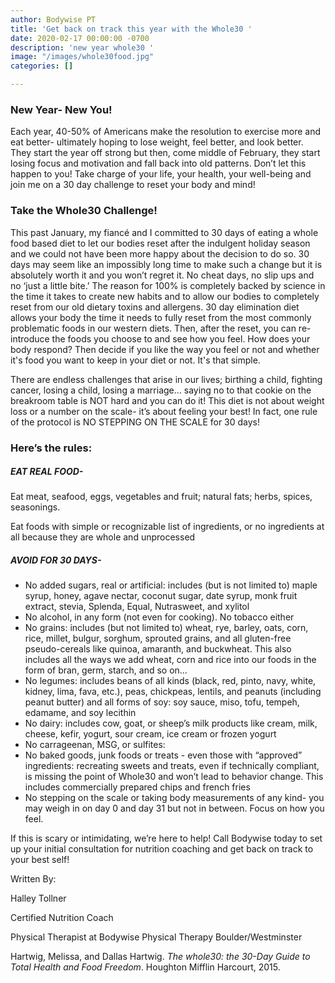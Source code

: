 ```yaml
---
author: Bodywise PT
title: 'Get back on track this year with the Whole30 '
date: 2020-02-17 00:00:00 -0700
description: 'new year whole30 '
image: "/images/whole30food.jpg"
categories: []

---
```

### New Year- New You!

Each year, 40-50% of Americans make the resolution to exercise more and eat better- ultimately hoping to lose weight, feel better, and look better. They start the year off strong but then, come middle of February, they start losing focus and motivation and fall back into old patterns. Don’t let this happen to you! Take charge of your life, your health, your well-being and join me on a 30 day challenge to reset your body and mind!

### Take the Whole30 Challenge!

This past January, my fiancé and I committed to 30 days of eating a whole food based diet to let our bodies reset after the indulgent holiday season and we could not have been more happy about the decision to do so. 30 days may seem like an impossibly long time to make such a change but it is absolutely worth it and you won’t regret it. No cheat days, no slip ups and no ‘just a little bite.’ The reason for 100% is completely backed by science in the time it takes to create new habits and to allow our bodies to completely reset from our old dietary toxins and allergens. 30 day elimination diet allows your body the time it needs to fully reset from the most commonly problematic foods in our western diets. Then, after the reset, you can re-introduce the foods you choose to and see how you feel. How does your body respond? Then decide if you like the way you feel or not and whether it's food you want to keep in your diet or not. It's that simple.

There are endless challenges that arise in our lives; birthing a child, fighting cancer, losing a child, losing a marriage… saying no to that cookie on the breakroom table is NOT hard and you can do it! This diet is not about weight loss or a number on the scale- it’s about feeling your best! In fact, one rule of the protocol is NO STEPPING ON THE SCALE for 30 days!

### Here’s the rules:

##### EAT REAL FOOD-

Eat meat, seafood, eggs, vegetables and fruit; natural fats; herbs, spices, seasonings.

Eat foods with simple or recognizable list of ingredients, or no ingredients at all because they are whole and unprocessed

##### AVOID FOR 30 DAYS-

* No added sugars, real or artificial: includes (but is not limited to) maple syrup, honey, agave nectar, coconut sugar, date syrup, monk fruit extract, stevia, Splenda, Equal, Nutrasweet, and xylitol
* No alcohol, in any form (not even for cooking). No tobacco either
* No grains: includes (but not limited to) wheat, rye, barley, oats, corn, rice, millet, bulgur, sorghum, sprouted grains, and all gluten-free pseudo-cereals like quinoa, amaranth, and buckwheat. This also includes all the ways we add wheat, corn and rice into our foods in the form of bran, germ, starch, and so on…
* No legumes: includes beans of all kinds (black, red, pinto, navy, white, kidney, lima, fava, etc.), peas, chickpeas, lentils, and peanuts (including peanut butter) and all forms of soy: soy sauce, miso, tofu, tempeh, edamame, and soy lecithin
* No dairy: includes cow, goat, or sheep’s milk products like cream, milk, cheese, kefir, yogurt, sour cream, ice cream or frozen yogurt
* No carrageenan, MSG, or sulfites:
* No baked goods, junk foods or treats - even those with “approved” ingredients: recreating sweets and treats, even if technically compliant, is missing the point of Whole30 and won’t lead to behavior change. This includes commercially prepared chips and french fries
* No stepping on the scale or taking body measurements of any kind- you may weigh in on day 0 and day 31 but not in between. Focus on how you feel.

If this is scary or intimidating, we’re here to help! Call Bodywise today to set up your initial consultation for nutrition coaching and get back on track to your best self!

Written By:

Halley Tollner

Certified Nutrition Coach

Physical Therapist at Bodywise Physical Therapy Boulder/Westminster

Hartwig, Melissa, and Dallas Hartwig. _The whole30: the 30-Day Guide to Total Health and Food Freedom_. Houghton Mifflin Harcourt, 2015.